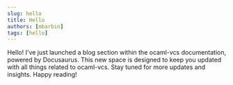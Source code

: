 ```yaml
---
slug: hello
title: Hello
authors: [mbarbin]
tags: [hello]
---
```


Hello! I've just launched a blog section within the ocaml-vcs documentation, powered by Docusaurus. This new space is designed to keep you updated with all things related to ocaml-vcs. Stay tuned for more updates and insights. Happy reading!

<!-- truncate -->
